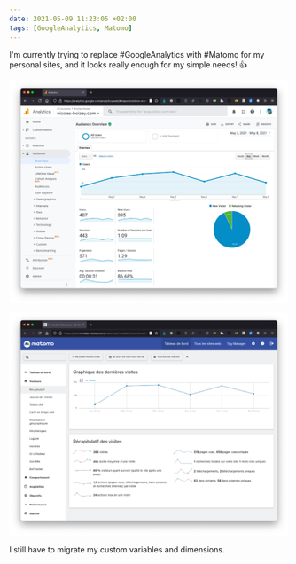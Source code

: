 ```yaml
---
date: 2021-05-09 11:23:05 +02:00
tags: [GoogleAnalytics, Matomo]
---
```


I'm currently trying to replace #GoogleAnalytics with #Matomo for my personal sites, and it looks really enough for my simple needs! 👍

![My statistics in Google Analytics](google-analytics.png)

![My statistics in Matomo](matomo.png)

I still have to migrate my custom variables and dimensions.
